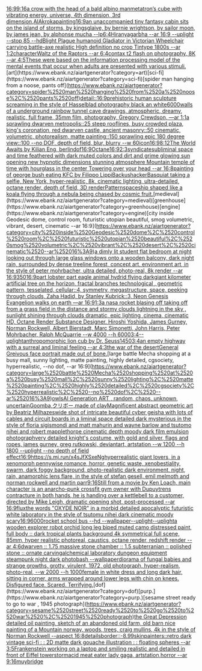 [16:9](https://www.ebank.nz/aiartgenerator?category=16%3A9)[9:16](https://www.ebank.nz/aiartgenerator?category=9%3A16)[a crow with the head of a bald albino man](https://www.ebank.nz/aiartgenerator?category=a%2520crow%2520with%2520the%2520head%2520of%2520a%2520bald%2520albino%2520man)[metatron’s cube with vibrating energy, universe, 4th dimension, 3rd dimension,](https://www.ebank.nz/aiartgenerator?category=metatron%E2%80%99s%2520cube%2520with%2520vibrating%2520energy%2C%2520universe%2C%25204th%2520dimension%2C%25203rd%2520dimension%2C)[AlAkroka](https://www.ebank.nz/aiartgenerator?category=AlAkroka)[painting](https://www.ebank.nz/aiartgenerator?category=painting)[16:9](https://www.ebank.nz/aiartgenerator?category=16%3A9)[an unaccompanied tiny fantasy cabin sits on the island of storms, by kingsglaive, by bernie wrightson, by sailor moon, by james jean, by alphonse mucha --lp](https://www.ebank.nz/aiartgenerator?category=an%2520unaccompanied%2520tiny%2520fantasy%2520cabin%2520sits%2520on%2520the%2520island%2520of%2520storms%2C%2520by%2520kingsglaive%2C%2520by%2520bernie%2520wrightson%2C%2520by%2520sailor%2520moon%2C%2520by%2520james%2520jean%2C%2520by%2520alphonse%2520mucha%2520--lp)[6:4](https://www.ebank.nz/aiartgenerator?category=6%3A4)[Hiranyagarbha --ar 16:9 --uplight --stop 85 --hd](https://www.ebank.nz/aiartgenerator?category=Hiranyagarbha%2520--ar%252016%3A9%2520--uplight%2520--stop%252085%2520--hd)[Blight Plague humanoid Gladiator in Victorian Wheelchair carrying battle-axe realistic High definition no crop Tintype 1800s --ar 1:2](https://www.ebank.nz/aiartgenerator?category=Blight%2520Plague%2520humanoid%2520Gladiator%2520in%2520Victorian%2520Wheelchair%2520carrying%2520battle-axe%2520realistic%2520High%2520definition%2520no%2520crop%2520Tintype%25201800s%2520--ar%25201%3A2)[character](https://www.ebank.nz/aiartgenerator?category=character)[Waltz of the Raptors --ar 6:4](https://www.ebank.nz/aiartgenerator?category=Waltz%2520of%2520the%2520Raptors%2520--ar%25206%3A4)[contax t2 flash on photography, 8K --ar 4:5](https://www.ebank.nz/aiartgenerator?category=contax%2520t2%2520flash%2520on%2520photography%2C%25208K%2520--ar%25204%3A5)[These were based on the information processing model of the mental events that occur when adults are presented with various stimuli.](https://www.ebank.nz/aiartgenerator?category=These%2520were%2520based%2520on%2520the%2520information%2520processing%2520model%2520of%2520the%2520mental%2520events%2520that%2520occur%2520when%2520adults%2520are%2520presented%2520with%2520various%2520stimuli.)[art](https://www.ebank.nz/aiartgenerator?category=art)[sci-fi](https://www.ebank.nz/aiartgenerator?category=sci-fi)[spider man hanging from a noose, pants off](https://www.ebank.nz/aiartgenerator?category=spider%2520man%2520hanging%2520from%2520a%2520noose%2C%2520pants%2520off)[detail::](https://www.ebank.nz/aiartgenerator?category=detail%3A%3A)[16:9](https://www.ebank.nz/aiartgenerator?category=16%3A9)[prehistoric human sculpture screaming in the style of Hasselblad photography black an white](https://www.ebank.nz/aiartgenerator?category=prehistoric%2520human%2520sculpture%2520screaming%2520in%2520the%2520style%2520of%2520Hasselblad%2520photography%2520black%2520an%2520white)[6000](https://www.ebank.nz/aiartgenerator?category=6000)[walls of a underground rainbow tunnel cave drawings, atmospheric, dreamy, realistic, full frame, 35mm film, photography, Gregory Crewdson, —ar 1:1](https://www.ebank.nz/aiartgenerator?category=walls%2520of%2520a%2520underground%2520rainbow%2520tunnel%2520cave%2520drawings%2C%2520atmospheric%2C%2520dreamy%2C%2520realistic%2C%2520full%2520frame%2C%252035mm%2520film%2C%2520photography%2C%2520Gregory%2520Crewdson%2C%2520%E2%80%94ar%25201%3A1)[a sprawling dwarven metropolis::25 steep rooflines, busy crowded plaza, king's coronation, red dwarven castle, ancient masonry::50 cinematic, volumetric, photorealism, matte painting::150 sprawling epic 180 degree view::100 --no DOF, depth of field, blur, blurry --w 60](https://www.ebank.nz/aiartgenerator?category=a%2520sprawling%2520dwarven%2520metropolis%3A%3A25%2520steep%2520rooflines%2C%2520busy%2520crowded%2520plaza%2C%2520king%27s%2520coronation%2C%2520red%2520dwarven%2520castle%2C%2520ancient%2520masonry%3A%3A50%2520cinematic%2C%2520volumetric%2C%2520photorealism%2C%2520matte%2520painting%3A%3A150%2520sprawling%2520epic%2520180%2520degree%2520view%3A%3A100%2520--no%2520DOF%2C%2520depth%2520of%2520field%2C%2520blur%2C%2520blurry%2520--w%252060)[icon](https://www.ebank.nz/aiartgenerator?category=icon)[16:9](https://www.ebank.nz/aiartgenerator?category=16%3A9)[8:12](https://www.ebank.nz/aiartgenerator?category=8%3A12)[The World Awaits by Kilian Eng, berlin](https://www.ebank.nz/aiartgenerator?category=The%2520World%2520Awaits%2520by%2520Kilian%2520Eng%2C%2520berlin)[dof](https://www.ebank.nz/aiartgenerator?category=dof)[16:9](https://www.ebank.nz/aiartgenerator?category=16%3A9)[Octane](https://www.ebank.nz/aiartgenerator?category=Octane)[16:9](https://www.ebank.nz/aiartgenerator?category=16%3A9)[2:3](https://www.ebank.nz/aiartgenerator?category=2%3A3)[syndicate](https://www.ebank.nz/aiartgenerator?category=syndicate)[subliminal space and time feathered with dark muted colors and dirt and grime glowing sun opening new hypnotic dimensions stunning atmosphere Mountain temple of time with hourglass in the center Towering over your head --ar 16:8](https://www.ebank.nz/aiartgenerator?category=subliminal%2520space%2520and%2520time%2520feathered%2520with%2520dark%2520muted%2520colors%2520and%2520dirt%2520and%2520grime%2520glowing%2520sun%2520opening%2520new%2520hypnotic%2520dimensions%2520stunning%2520atmosphere%2520Mountain%2520temple%2520of%2520time%2520with%2520hourglass%2520in%2520the%2520center%2520Towering%2520over%2520your%2520head%2520--ar%252016%3A8)[painting of george bush eating KFC by Filippo Lippi](https://www.ebank.nz/aiartgenerator?category=painting%2520of%2520george%2520bush%2520eating%2520KFC%2520by%2520Filippo%2520Lippi)[Backus](https://www.ebank.nz/aiartgenerator?category=Backus)[hacker](https://www.ebank.nz/aiartgenerator?category=hacker)[Basquiat taking a selfie, New York, hyper-realistic, 8k, cinematic lighting, ultra-detailed, octane render, depth of field, 3D render](https://www.ebank.nz/aiartgenerator?category=Basquiat%2520taking%2520a%2520selfie%2C%2520New%2520York%2C%2520hyper-realistic%2C%25208k%2C%2520cinematic%2520lighting%2C%2520ultra-detailed%2C%2520octane%2520render%2C%2520depth%2520of%2520field%2C%25203D%2520render)[Pattern](https://www.ebank.nz/aiartgenerator?category=Pattern)[](https://www.ebank.nz/aiartgenerator?category=)[spaceship shaped like a koala flying through a nebula being chased by cosmic fruit.](https://www.ebank.nz/aiartgenerator?category=spaceship%2520shaped%2520like%2520a%2520koala%2520flying%2520through%2520a%2520nebula%2520being%2520chased%2520by%2520cosmic%2520fruit.)[medieval](https://www.ebank.nz/aiartgenerator?category=medieval)[greenhouse](https://www.ebank.nz/aiartgenerator?category=greenhouse)[engine](https://www.ebank.nz/aiartgenerator?category=engine)[city inside Geodesic dome, control room, futuristic utopian beautiful, smog volumetric, vibrant, desert, cinematic --ar 16:9](https://www.ebank.nz/aiartgenerator?category=city%2520inside%2520Geodesic%2520dome%2C%2520control%2520room%2C%2520futuristic%2520utopian%2520beautiful%2C%2520smog%2520volumetric%2C%2520vibrant%2C%2520desert%2C%2520cinematic%2520--ar%252016%3A9)[a dimly lit student flat bedroom at night looking out through large glass windows onto a wooden balcony, dark night rain, surrounded by dense treeline forest, concept art, environment art, in the style of peter mohrbacher, ultra detailed, photo-real, 8k render --ar 16:9](https://www.ebank.nz/aiartgenerator?category=a%2520dimly%2520lit%2520student%2520flat%2520bedroom%2520at%2520night%2520looking%2520out%2520through%2520large%2520glass%2520windows%2520onto%2520a%2520wooden%2520balcony%2C%2520dark%2520night%2520rain%2C%2520surrounded%2520by%2520dense%2520treeline%2520forest%2C%2520concept%2520art%2C%2520environment%2520art%2C%2520in%2520the%2520style%2520of%2520peter%2520mohrbacher%2C%2520ultra%2520detailed%2C%2520photo-real%2C%25208k%2520render%2520--ar%252016%3A9)[350](https://www.ebank.nz/aiartgenerator?category=350)[16:9](https://www.ebank.nz/aiartgenerator?category=16%3A9)[part lobster part eagle animal hydrid flying dark](https://www.ebank.nz/aiartgenerator?category=part%2520lobster%2520part%2520eagle%2520animal%2520hydrid%2520flying%2520dark)[giant kilometer artificial tree on the horizon, fractal branches technological , geometric pattern, tesselated, cellular::4, symmetry, megastructure, space, peeking through clouds, Zaha Hadid, by Stanley Kubrick::3, Neon Genesis Evangelion walks on earth —ar 16:9](https://www.ebank.nz/aiartgenerator?category=giant%2520kilometer%2520artificial%2520tree%2520on%2520the%2520horizon%2C%2520fractal%2520branches%2520technological%2520%2C%2520geometric%2520pattern%2C%2520tesselated%2C%2520cellular%3A%3A4%2C%2520symmetry%2C%2520megastructure%2C%2520space%2C%2520peeking%2520through%2520clouds%2C%2520Zaha%2520Hadid%2C%2520by%2520Stanley%2520Kubrick%3A%3A3%2C%2520Neon%2520Genesis%2520Evangelion%2520walks%2520on%2520earth%2520%E2%80%94ar%252016%3A9)[1:3](https://www.ebank.nz/aiartgenerator?category=1%3A3)[a nasa rocket blasing off taking off from a grass field in the distance and stormy clouds lightning in the sky , sunlight shining through clouds dramatic, epic lighting ,cinema, cinematic HD, Octane Render Substance Designer. Hiroshi Yoshida, James Gurney, Norman Rockwell, Albert Bierstadt, Marc Simonetti, John Harris, Peter Mohrbacher, Ralph McQuarrie --w 4000 --h 6000](https://www.ebank.nz/aiartgenerator?category=a%2520nasa%2520rocket%2520blasing%2520off%2520taking%2520off%2520from%2520a%2520grass%2520field%2520in%2520the%2520distance%2520and%2520stormy%2520clouds%2520lightning%2520in%2520the%2520sky%2520%2C%2520sunlight%2520shining%2520through%2520clouds%2520dramatic%2C%2520epic%2520lighting%2520%2Ccinema%2C%2520cinematic%2520HD%2C%2520Octane%2520Render%2520Substance%2520Designer.%2520Hiroshi%2520Yoshida%2C%2520James%2520Gurney%2C%2520Norman%2520Rockwell%2C%2520Albert%2520Bierstadt%2C%2520Marc%2520Simonetti%2C%2520John%2520Harris%2C%2520Peter%2520Mohrbacher%2C%2520Ralph%2520McQuarrie%2520--w%25204000%2520--h%25206000)[3:4](https://www.ebank.nz/aiartgenerator?category=3%3A4)[--uplight](https://www.ebank.nz/aiartgenerator?category=--uplight)[anthropomorphic lion cub by Dr. Seuss](https://www.ebank.nz/aiartgenerator?category=anthropomorphic%2520lion%2520cub%2520by%2520Dr.%2520Seuss)[1](https://www.ebank.nz/aiartgenerator?category=1)[450](https://www.ebank.nz/aiartgenerator?category=450)[3:4](https://www.ebank.nz/aiartgenerator?category=3%3A4)[an empty highway with a surreal and liminal feeling --ar 4:3](https://www.ebank.nz/aiartgenerator?category=an%2520empty%2520highway%2520with%2520a%2520surreal%2520and%2520liminal%2520feeling%2520--ar%25204%3A3)[the war of the desert](https://www.ebank.nz/aiartgenerator?category=the%2520war%2520of%2520the%2520desert)[General Greivous face portrait made out of bone.](https://www.ebank.nz/aiartgenerator?category=General%2520Greivous%2520face%2520portrait%2520made%2520out%2520of%2520bone.)[large battle Mecha shopping at a busy mall, sunny lighting, matte painting, highly detailed, cgsociety, hyperrealistic, --no dof, --ar 16:9](https://www.ebank.nz/aiartgenerator?category=large%2520battle%2520Mecha%2520shopping%2520at%2520a%2520busy%2520mall%2C%2520sunny%2520lighting%2C%2520matte%2520painting%2C%2520highly%2520detailed%2C%2520cgsociety%2C%2520hyperrealistic%2C%2520--no%2520dof%2C%2520--ar%252016%3A9)[owls](https://www.ebank.nz/aiartgenerator?category=owls)[AI Generation ART , random, chaos, unknown, uncertain](https://www.ebank.nz/aiartgenerator?category=AI%2520Generation%2520ART%2520%2C%2520random%2C%2520chaos%2C%2520unknown%2C%2520uncertain)[Goomba,クリボー,made of clay](https://www.ebank.nz/aiartgenerator?category=Goomba%2C%E3%82%AF%E3%83%AA%E3%83%9C%E3%83%BC%2Cmade%2520of%2520clay)[Magnificent abstract geometric art by Beatriz Milhazes](https://www.ebank.nz/aiartgenerator?category=Magnificent%2520abstract%2520geometric%2520art%2520by%2520Beatriz%2520Milhazes)[wide shot of intricate beautiful cyber geisha with lots of cables and circuit boards in a liminal space detailed dark mysterious in the style of floria sigismondi and matt mahurin and wayne barlow and tsutomo nihei and robert mapplethorpe cinematic depth moody dark film emulsion photograph](https://www.ebank.nz/aiartgenerator?category=wide%2520shot%2520of%2520intricate%2520beautiful%2520cyber%2520geisha%2520with%2520lots%2520of%2520cables%2520and%2520circuit%2520boards%2520in%2520a%2520liminal%2520space%2520detailed%2520dark%2520mysterious%2520in%2520the%2520style%2520of%2520floria%2520sigismondi%2520and%2520matt%2520mahurin%2520and%2520wayne%2520barlow%2520and%2520tsutomo%2520nihei%2520and%2520robert%2520mapplethorpe%2520cinematic%2520depth%2520moody%2520dark%2520film%2520emulsion%2520photograph)[very detailed knight's costume, with gold and silver, flags and ropes,  james gurney, greg rutkowski, deviantart, artstation --w 1200 --h 1800 --uplight --no depth of field effect](https://www.ebank.nz/aiartgenerator?category=very%2520detailed%2520knight%27s%2520costume%2C%2520with%2520gold%2520and%2520silver%2C%2520flags%2520and%2520ropes%2C%2520%2520james%2520gurney%2C%2520greg%2520rutkowski%2C%2520deviantart%2C%2520artstation%2520--w%25201200%2520--h%25201800%2520--uplight%2520--no%2520depth%2520of%2520field%2520effect)[16:9](https://www.ebank.nz/aiartgenerator?category=16%3A9)[<https://s.mj.run/x4sJfXSxeNg>](https://www.ebank.nz/aiartgenerator?category=%3Chttps%3A//s.mj.run/x4sJfXSxeNg%3E)[hyperrealistic giant lovers, in a xenomorph pennywise romance, horror, genetic waste, xenobestiality, swarm, dark foggy background, photo-realistic dark environment, night, rain, anamorphic lens flare, in the style of stefan gesell, emil melmoth and norman rockwell and martin parr](https://www.ebank.nz/aiartgenerator?category=hyperrealistic%2520giant%2520lovers%2C%2520in%2520a%2520xenomorph%2520pennywise%2520romance%2C%2520horror%2C%2520genetic%2520waste%2C%2520xenobestiality%2C%2520swarm%2C%2520dark%2520foggy%2520background%2C%2520photo-realistic%2520dark%2520environment%2C%2520night%2C%2520rain%2C%2520anamorphic%2520lens%2520flare%2C%2520in%2520the%2520style%2520of%2520stefan%2520gesell%2C%2520emil%2520melmoth%2520and%2520norman%2520rockwell%2520and%2520martin%2520parr)[9:16](https://www.ebank.nz/aiartgenerator?category=9%3A16)[Still from a movie by Ken Loach, main character is an  anarcho-punk crossfit gym owner with Dupuytrens contracture in both hands, he is handing over a kettlebell to a customer, directed by Mike Leigh, dramatic opening shot, post-processed --ar 16:9](https://www.ebank.nz/aiartgenerator?category=Still%2520from%2520a%2520movie%2520by%2520Ken%2520Loach%2C%2520main%2520character%2520is%2520an%2520%2520anarcho-punk%2520crossfit%2520gym%2520owner%2520with%2520Dupuytrens%2520contracture%2520in%2520both%2520hands%2C%2520he%2520is%2520handing%2520over%2520a%2520kettlebell%2520to%2520a%2520customer%2C%2520directed%2520by%2520Mike%2520Leigh%2C%2520dramatic%2520opening%2520shot%2C%2520post-processed%2520--ar%252016%3A9)[flux](https://www.ebank.nz/aiartgenerator?category=flux)[the words "OXYDE NOIR" in a morbid detailed apocalyptic futuristic white laboratory in the style of tsutomu nihei dark cinematic moody scary](https://www.ebank.nz/aiartgenerator?category=the%2520words%2520%22OXYDE%2520NOIR%22%2520in%2520a%2520morbid%2520detailed%2520apocalyptic%2520futuristic%2520white%2520laboratory%2520in%2520the%2520style%2520of%2520tsutomu%2520nihei%2520dark%2520cinematic%2520moody%2520scary)[16:9](https://www.ebank.nz/aiartgenerator?category=16%3A9)[6000](https://www.ebank.nz/aiartgenerator?category=6000)[rocket school bus --hd --wallpaper](https://www.ebank.nz/aiartgenerator?category=rocket%2520school%2520bus%2520--hd%2520--wallpaper)[--uplight](https://www.ebank.nz/aiartgenerator?category=--uplight)[--uplight](https://www.ebank.nz/aiartgenerator?category=--uplight)[a wooden explorer robot orchid long leg biped muted camo distressed paint, full body :: dark tropical plants background 4k symmetrical full scene, 85mm, hyper realistic photoreal, caustics, octane render, redshift render --ar 4:6](https://www.ebank.nz/aiartgenerator?category=a%2520wooden%2520explorer%2520robot%2520orchid%2520long%2520leg%2520biped%2520muted%2520camo%2520distressed%2520paint%2C%2520full%2520body%2520%3A%3A%2520dark%2520tropical%2520plants%2520background%25204k%2520symmetrical%2520full%2520scene%2C%252085mm%2C%2520hyper%2520realistic%2520photoreal%2C%2520caustics%2C%2520octane%2520render%2C%2520redshift%2520render%2520--ar%25204%3A6)[dwarven :: 1.75 massive stone chamber :: 1.5 subterranian :: polished stone :: ornate carving](https://www.ebank.nz/aiartgenerator?category=dwarven%2520%3A%3A%25201.75%2520massive%2520stone%2520chamber%2520%3A%3A%25201.5%2520subterranian%2520%3A%3A%2520polished%2520stone%2520%3A%3A%2520ornate%2520carving)[alchemical laboratory dungeon equipment steampunk night dark photobash --wallpaper](https://www.ebank.nz/aiartgenerator?category=alchemical%2520laboratory%2520dungeon%2520equipment%2520steampunk%2520night%2520dark%2520photobash%2520--wallpaper)[diorama of fungal babies and strange growths, grotty, virulent, 1972, old photograph, hyper-realism, photo-real, --w 2000 --h 1000](https://www.ebank.nz/aiartgenerator?category=diorama%2520of%2520fungal%2520babies%2520and%2520strange%2520growths%2C%2520grotty%2C%2520virulent%2C%25201972%2C%2520old%2520photograph%2C%2520hyper-realism%2C%2520photo-real%2C%2520--w%25202000%2520--h%25201000)[female in white dress and long dark hair, sitting in corner, arms wrapped around lower legs with chin on knees. Disfigured face.  Scared.  Terrifying.](https://www.ebank.nz/aiartgenerator?category=female%2520in%2520white%2520dress%2520and%2520long%2520dark%2520hair%2C%2520sitting%2520in%2520corner%2C%2520arms%2520wrapped%2520around%2520lower%2520legs%2520with%2520chin%2520on%2520knees.%2520Disfigured%2520face.%2520%2520Scared.%2520%2520Terrifying.)[dof](https://www.ebank.nz/aiartgenerator?category=dof)[purp.](https://www.ebank.nz/aiartgenerator?category=purp.)[sesame street ready to go to war , 1945 photograph](https://www.ebank.nz/aiartgenerator?category=sesame%2520street%2520ready%2520to%2520go%2520to%2520war%2520%2C%25201945%2520photograph)[the Great Depression detailed oil painting, sketch of an abandoned old farm, old barn nice painting of a Mountain norway, woods, trees, craig mullins, 4k in the style of Norman Rockwell --aspect 16:8](https://www.ebank.nz/aiartgenerator?category=the%2520Great%2520Depression%2520detailed%2520oil%2520painting%2C%2520sketch%2520of%2520an%2520abandoned%2520old%2520farm%2C%2520old%2520barn%2520nice%2520painting%2520of%2520a%2520Mountain%2520norway%2C%2520woods%2C%2520trees%2C%2520craig%2520mullins%2C%25204k%2520in%2520the%2520style%2520of%2520Norman%2520Rockwell%2520--aspect%252016%3A8)[details](https://www.ebank.nz/aiartgenerator?category=details)[border::-8.99](https://www.ebank.nz/aiartgenerator?category=border%3A%3A-8.99)[skin](https://www.ebank.nz/aiartgenerator?category=skin)[painters](https://www.ebank.nz/aiartgenerator?category=painters)[::](https://www.ebank.nz/aiartgenerator?category=%3A%3A)[retro dark vintage sci-fi : : 2D matte dark gouache illustration : : floating spheres --ar 3:5](https://www.ebank.nz/aiartgenerator?category=retro%2520dark%2520vintage%2520sci-fi%2520%3A%2520%3A%25202D%2520matte%2520dark%2520gouache%2520illustration%2520%3A%2520%3A%2520floating%2520spheres%2520--ar%25203%3A5)[Frankenstein working on a laptop and smiling realistic and detailed in front of Eiffel tower](https://www.ebank.nz/aiartgenerator?category=Frankenstein%2520working%2520on%2520a%2520laptop%2520and%2520smiling%2520realistic%2520and%2520detailed%2520in%2520front%2520of%2520Eiffel%2520tower)[storm](https://www.ebank.nz/aiartgenerator?category=storm)[acid meat eater lady gaga, artstation,horror --ar 9:16](https://www.ebank.nz/aiartgenerator?category=acid%2520meat%2520eater%2520lady%2520gaga%2C%2520artstation%2Chorror%2520--ar%25209%3A16)[muybridge](https://www.ebank.nz/aiartgenerator?category=muybridge)